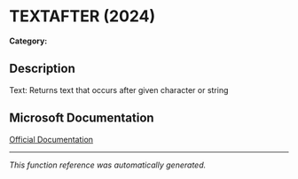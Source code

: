 # TEXTAFTER (2024)

**Category:** 

## Description
Text: Returns text that occurs after given character or string

## Microsoft Documentation
[Official Documentation](https://support.microsoft.com//en-us/office/textafter-function-c8db2546-5b51-416a-9690-c7e6722e90b4)

---
*This function reference was automatically generated.*
